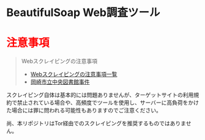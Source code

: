 # BeautifulSoap Web調査ツール

# <span style="color: red; ">注意事項</span>

>Webスクレイピングの注意事項
>- [Webスクレイピングの注意事項一覧](https://qiita.com/nezuq/items/c5e827e1827e7cb29011)
>- [岡崎市立中央図書館事件](https://ja.wikipedia.org/wiki/%E5%B2%A1%E5%B4%8E%E5%B8%82%E7%AB%8B%E4%B8%AD%E5%A4%AE%E5%9B%B3%E6%9B%B8%E9%A4%A8%E4%BA%8B%E4%BB%B6)

スクレイピング自体は基本的には問題ありませんが、ターゲットサイトの利用規約で禁止されている場合や、高頻度でツールを使用し、サーバーに高負荷をかけた場合には罪に問われる可能性もありますのでご注意ください。

尚、本リポジトリはTor経由でのスクレイピングを推奨するものではありません。
